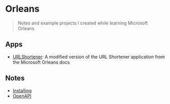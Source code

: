 # Orleans

> Notes and example projects I created while learning Microsoft Orleans

## Apps

- [URLShortener](./URLShortener/): A modified version of the URL Shortener application from the Microsoft Orleans docs

## Notes

- [Installing](./notes/installing.md)
- [OpenAPI](./notes/openapi.md)

